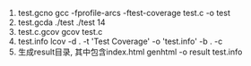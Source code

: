 1) test.gcno                            gcc -fprofile-arcs -ftest-coverage test.c -o test
2) test.gcda                            ./test
                                        ./test 14
3) test.c.gcov                          gcov test.c
4) test.info                            lcov -d . -t 'Test Coverage' -o 'test.info' -b . -c
5) 生成result目录, 其中包含index.html   genhtml -o result test.info
